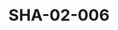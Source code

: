 ---
pid: SHA-02-006
title: SHA-02-006
language: ar
original_label: 
rights: شرحبيل احمد
location_of_original: شرحبيل احمد
photographer_or_studio: 
scanned_from: photograph 12.2 by 16.4
_date: '1962'
location: اريتريا، اسمرا
description: رجال يرحبون الفرقة
additional_notes: 
permission_display: 'yes'
on_server: 'no'
on_website: 'no'
permalink: /photopages/ar/SHA-02-006.html
layout: photo-page
---